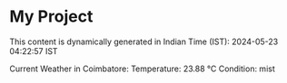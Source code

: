 # My Project

This content is dynamically generated in Indian Time (IST): 2024-05-23 04:22:57 IST


Current Weather in Coimbatore:
Temperature: 23.88 °C
Condition: mist
